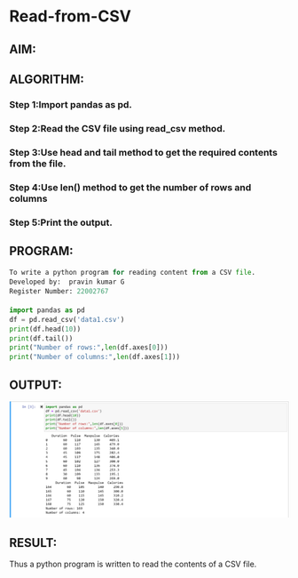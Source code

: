 # Read-from-CSV

## AIM:

## ALGORITHM:
### Step 1:Import pandas as pd.
### Step 2:Read the CSV file using read_csv method.
### Step 3:Use head and tail method to get the required contents from the file.
### Step 4:Use len() method to get the number of rows and columns
### Step 5:Print the output.

## PROGRAM:
```python
To write a python program for reading content from a CSV file.
Developed by:  pravin kumar G 
Register Number: 22002767

import pandas as pd
df = pd.read_csv('data1.csv')
print(df.head(10))
print(df.tail())
print("Number of rows:",len(df.axes[0]))
print("Number of columns:",len(df.axes[1]))
```

## OUTPUT:
![output](/mou.png)

## RESULT:
Thus a python program is written to read the contents of a CSV file.
